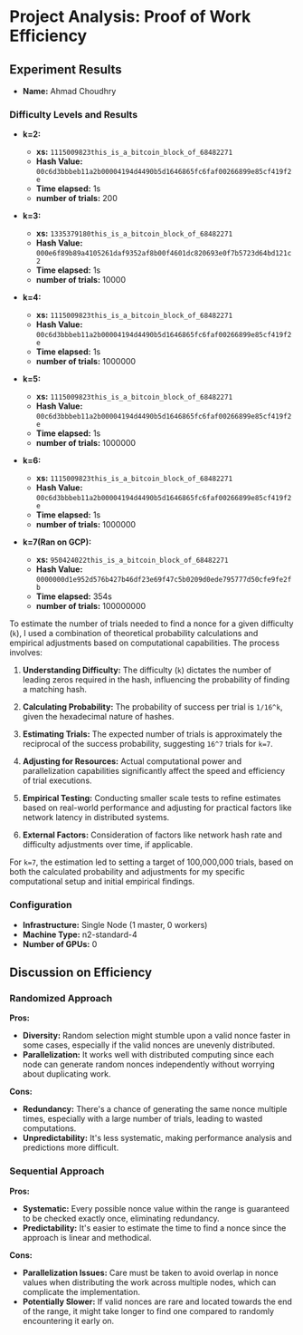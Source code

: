# Project Analysis: Proof of Work Efficiency

## Experiment Results

- **Name:** Ahmad Choudhry

### Difficulty Levels and Results

- **k=2:**
  - **xs:** `1115009823this_is_a_bitcoin_block_of_68482271`
  - **Hash Value:** `00c6d3bbbeb11a2b00004194d4490b5d1646865fc6faf00266899e85cf419f2e`
  - **Time elapsed:** 1s
  - **number of trials:** 200

- **k=3:**
  - **xs:** `1335379180this_is_a_bitcoin_block_of_68482271`
  - **Hash Value:** `000e6f89b89a4105261daf9352af8b00f4601dc820693e0f7b5723d64bd121c2`
  - **Time elapsed:** 1s
  - **number of trials:** 10000

- **k=4:**
  - **xs:** `1115009823this_is_a_bitcoin_block_of_68482271`
  - **Hash Value:** `00c6d3bbbeb11a2b00004194d4490b5d1646865fc6faf00266899e85cf419f2e`
  - **Time elapsed:** 1s
  - **number of trials:** 1000000

- **k=5:**
  - **xs:** `1115009823this_is_a_bitcoin_block_of_68482271`
  - **Hash Value:** `00c6d3bbbeb11a2b00004194d4490b5d1646865fc6faf00266899e85cf419f2e`
  - **Time elapsed:** 1s
  - **number of trials:** 1000000

- **k=6:**
  - **xs:** `1115009823this_is_a_bitcoin_block_of_68482271`
  - **Hash Value:** `00c6d3bbbeb11a2b00004194d4490b5d1646865fc6faf00266899e85cf419f2e`
  - **Time elapsed:** 1s
  - **number of trials:** 1000000

- **k=7(Ran on GCP):**
  - **xs:** `950424022this_is_a_bitcoin_block_of_68482271`
  - **Hash Value:** `0000000d1e952d576b427b46df23e69f47c5b0209d0ede795777d50cfe9fe2fb`
  - **Time elapsed:** 354s
  - **number of trials:** 100000000

 To estimate the number of trials needed to find a nonce for a given difficulty (`k`), I used a combination of theoretical probability calculations and empirical adjustments based on computational capabilities. The process involves:

1. **Understanding Difficulty:** The difficulty (`k`) dictates the number of leading zeros required in the hash, influencing the probability of finding a matching hash.

2. **Calculating Probability:** The probability of success per trial is `1/16^k`, given the hexadecimal nature of hashes.

3. **Estimating Trials:** The expected number of trials is approximately the reciprocal of the success probability, suggesting `16^7` trials for `k=7`.

4. **Adjusting for Resources:** Actual computational power and parallelization capabilities significantly affect the speed and efficiency of trial executions.

5. **Empirical Testing:** Conducting smaller scale tests to refine estimates based on real-world performance and adjusting for practical factors like network latency in distributed systems.

6. **External Factors:** Consideration of factors like network hash rate and difficulty adjustments over time, if applicable.

For `k=7`, the estimation led to setting a target of 100,000,000 trials, based on both the calculated probability and adjustments for my specific computational setup and initial empirical findings.


### Configuration

- **Infrastructure:** Single Node (1 master, 0 workers)
- **Machine Type:** n2-standard-4
- **Number of GPUs:** 0

## Discussion on Efficiency

### Randomized Approach

**Pros:**
- **Diversity:** Random selection might stumble upon a valid nonce faster in some cases, especially if the valid nonces are unevenly distributed.
- **Parallelization:** It works well with distributed computing since each node can generate random nonces independently without worrying about duplicating work.

**Cons:**
- **Redundancy:** There's a chance of generating the same nonce multiple times, especially with a large number of trials, leading to wasted computations.
- **Unpredictability:** It's less systematic, making performance analysis and predictions more difficult.

### Sequential Approach

**Pros:**
- **Systematic:** Every possible nonce value within the range is guaranteed to be checked exactly once, eliminating redundancy.
- **Predictability:** It's easier to estimate the time to find a nonce since the approach is linear and methodical.

**Cons:**
- **Parallelization Issues:** Care must be taken to avoid overlap in nonce values when distributing the work across multiple nodes, which can complicate the implementation.
- **Potentially Slower:** If valid nonces are rare and located towards the end of the range, it might take longer to find one compared to randomly encountering it early on.

